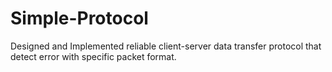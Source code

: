 # Simple-Protocol
Designed and Implemented reliable client-server data transfer protocol that detect error with specific packet format.
